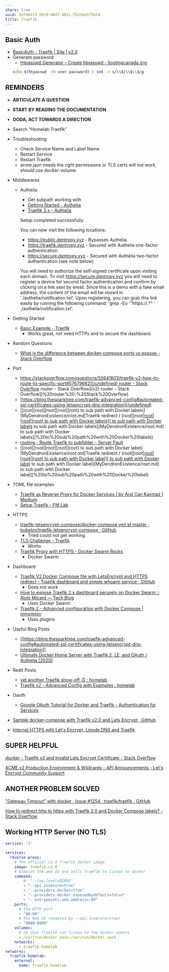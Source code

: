 ```yaml
---
share: true
uuid: 3ef4b413-5629-48d7-802c-fb13ee5f5b24
title: Traefik
---
```



## Basic Auth

* [BasicAuth - Traefik | Site | v2.0](https://doc.traefik.io/traefik/v2.0/middlewares/basicauth/)
* Generate password
  * [Htpasswd Generator – Create htpasswd - hostingcanada.org](https://hostingcanada.org/htpasswd-generator/)
  ``` bash
  echo $(htpasswd -nb user password) | sed -e s/\\$/\\$\\$/g
  ```

## REMINDERS

* **ARTICULATE A QUESTION**
* **START BY READING THE DOCUMENTATION**
* **OODA, ACT TOWARDS A DIRECTION**
* Search “Homelab Traefik”
* Troubleshooting
  * Check Service Name and Label Name
  * Restart Service
  * Restart Traefik
  * acme.json needs the right permissions or TLS certs will not work, should use docker-volume.
* Middlewares
  * Authelia
    * Get subpath working with
    * [Getting Started - Authelia](https://www.authelia.com/docs/getting-started.html)
    * [Traefik 2.x - Authelia](https://www.authelia.com/docs/deployment/supported-proxies/traefik2.x.html)

    Setup completed successfully.
    
    You can now visit the following locations:
    - https://public.dentropy.xyz - Bypasses Authelia
    - https://traefik.dentropy.xyz - Secured with Authelia one-factor authentication
    - https://secure.dentropy.xyz - Secured with Authelia two-factor authentication (see note below)
    
    You will need to authorize the self-signed certificate upon visiting each domain.
    To visit https://secure.dentropy.xyz you will need to register a device for second factor authentication and confirm by clicking on a link sent by email. Since this is a demo with a fake email address, the content of the email will be stored in './authelia/notification.txt'.
    Upon registering, you can grab this link easily by running the following command: 'grep -Eo '"https://.*" ' ./authelia/notification.txt'.
    	

* Getting Started
  * [Basic Example - Traefik](https://doc.traefik.io/traefik/user-guides/docker-compose/basic-example/)
    * Works great, not need HTTPs and to secure the dashboard
* Random Questions
  * [What is the difference between docker-compose ports vs expose - Stack Overflow](https://stackoverflow.com/questions/40801772/what-is-the-difference-between-docker-compose-ports-vs-expose)
* Port
  * [https://stackoverflow.com/questions/55641803/traefik-v2-how-to-route-to-specific-port#57679662](/undefined) router - Stack Overflow](v2) router - Stack Overflow](v2) router - Stack Overflow]]%20router%20-%20Stack%20Overflow)
  * [https://blog.thesparktree.com/traefik-advanced-config#automated-ssl-certificates-using-letsencrypt-dns-integration](/undefined)
  * [[root|[root|[root|[root|[root) to sub path with Docker labels](MyDendronExistence/root.md|Traefik redirect / (root|[root|[root|[root|[root) to sub path with Docker labels]] to sub path with Docker labels](../../../MyDendronExistence/root.md) to sub path with Docker labels](MyDendronExistence/root.md) to sub path with Docker labels]]%20to%20sub%20path%20with%20Docker%20labels)
  * [routing - Route Traefik to subfolder - Server Fault](https://serverfault.com/questions/988488/route-traefik-to-subfolder)
  * [[root|[root|[root|[root|[root) to sub path with Docker label](MyDendronExistence/root.md|Traefik redirect / (root|[root|[root|[root|[root) to sub path with Docker label]] to sub path with Docker label](../../../MyDendronExistence/root.md) to sub path with Docker label](MyDendronExistence/root.md) to sub path with Docker label]]%20to%20sub%20path%20with%20Docker%20label)
* TOML file examples
  * [Traefik as Reverse Proxy for Docker Services | by Aral Can Kaymaz | Medium](https://medium.com/@ackaymaz/traefik-as-reverse-proxy-for-docker-services-5d828d03d08e)
  * [Setup Traefik - FM Lab](https://fmlab.no/homelab/traefik/)
* HTTPS
  * [traefik-letsencrypt-compose/docker-compose.yml at master · bubelov/traefik-letsencrypt-compose · GitHub](https://github.com/bubelov/traefik-letsencrypt-compose/blob/master/docker-compose.yml)
    * Tried could not get working
  * [TLS Challenge - Traefik](https://doc.traefik.io/traefik/user-guides/docker-compose/acme-tls/)
    * Works
  * [Traefik Proxy with HTTPS - Docker Swarm Rocks](https://dockerswarm.rocks/traefik/)
    * Docker Swarm
* Dashboard
  * [Traefik V2 Docker Compose file with LetsEncrypt and HTTPS redirect - Traefik dashboard and simple whoami service · GitHub](https://gist.github.com/coltenkrauter/124ec31d616fa4c0dcf25d79462a6237)
    * Does not work
  * [How to expose Traefik 2.x dashboard securely on Docker Swarm :: Aloïs Micard — Tech Blog](https://blog.creekorful.org/2020/01/how-to-expose-traefik-2-dashboard-securely-docker-swarm/)
    * Uses Docker Swarm
  * [Traefik 2 - Advanced configuration with Docker Compose | mmorejon](https://mmorejon.io/en/blog/traefik-2-advanced-configuration-docker-compose/)
    * Uses plugins
* Useful Blog Posts
  * [[https://blog.thesparktree.com/traefik-advanced-config#automated-ssl-certificates-using-letsencrypt-dns-integration]]
  * [Ultimate Docker Home Server with Traefik 2, LE, and OAuth / Authelia \[2020\]](https://www.smarthomebeginner.com/traefik-2-docker-tutorial/)
* Redit Posts
  * [yet another Traefik show-off :D : homelab](https://old.reddit.com/r/homelab/comments/az2mxi/yet_another_traefik_showoff_d/)
  * [Traefik v2 - Advanced Config with Examples : homelab](https://old.reddit.com/r/homelab/comments/gz1pww/traefik_v2_advanced_config_with_examples/)
* Oauth
  * [Google OAuth Tutorial for Docker and Traefik - Authentication for Services](https://www.smarthomebeginner.com/google-oauth-with-traefik-2-docker/)

* [Sample docker-compose with Traefik v2.0 and Lets Encrypt · GitHub](https://gist.github.com/alexjj/15019715815529cf73bcea5c9c59ba92)

* [Internal HTTPS with Let's Encrypt, Linode DNS and Traefik](https://webworxshop.com/internal-https-with-lets-encrypt-linode-dns-and-traefik/)

SUPER HELPFUL
-------------

[docker - Traefik v2 and Invalid Lets Encrypt Certificate - Stack Overflow](https://stackoverflow.com/questions/59856104/traefik-v2-and-invalid-lets-encrypt-certificate)

[ACME v2 Production Environment & Wildcards - API Announcements - Let's Encrypt Community Support](https://community.letsencrypt.org/t/acme-v2-production-environment-wildcards/55578)

ANOTHER PROBLEM SOLVED
----------------------

["Gateway Timeout" with docker · Issue #1254 · traefik/traefik · GitHub](https://github.com/traefik/traefik/issues/1254)

[How to redirect http to https with Traefik 2.0 and Docker Compose labels? - Stack Overflow](https://stackoverflow.com/questions/58356714/how-to-redirect-http-to-https-with-traefik-2-0-and-docker-compose-labels)

## Working HTTP Server (NO TLS)

``` yaml
version: '3'

services:
  reverse-proxy:
    # The official v2.0 Traefik docker image
    image: traefik:v2.0
    # Enables the web UI and tells Traefik to listen to docker
    command:
        #- "--log.level=DEBUG"
        - "--api.insecure=true"
        - "--providers.docker=true"
        - "--providers.docker.exposedbydefault=false"
        - "--entrypoints.web.address=:80"
    ports:
      # The HTTP port
      - "80:80"
      # The Web UI (enabled by --api.insecure=true)
      - "8080:8080"
    volumes:
      # So that Traefik can listen to the Docker events
      - /var/run/docker.sock:/var/run/docker.sock
    networks:
      - traefik-homelab
networks:
  traefik-homelab:
    external:
      name: traefik-homelab
```
